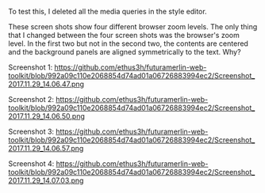 To test this, I deleted all the media queries in the style editor.

These screen shots show four different browser zoom levels. The only thing that I changed between the four screen shots was the browser's zoom level. In the first two but not in the second two, the contents are centered and the background panels are aligned symmetrically to the text. Why?

Screenshot 1: https://github.com/ethus3h/futuramerlin-web-toolkit/blob/992a09c110e2068854d74ad01a06726883994ec2/Screenshot_2017.11.29_14.06.47.png

Screenshot 2: https://github.com/ethus3h/futuramerlin-web-toolkit/blob/992a09c110e2068854d74ad01a06726883994ec2/Screenshot_2017.11.29_14.06.50.png

Screenshot 3: https://github.com/ethus3h/futuramerlin-web-toolkit/blob/992a09c110e2068854d74ad01a06726883994ec2/Screenshot_2017.11.29_14.06.57.png

Screenshot 4: https://github.com/ethus3h/futuramerlin-web-toolkit/blob/992a09c110e2068854d74ad01a06726883994ec2/Screenshot_2017.11.29_14.07.03.png
